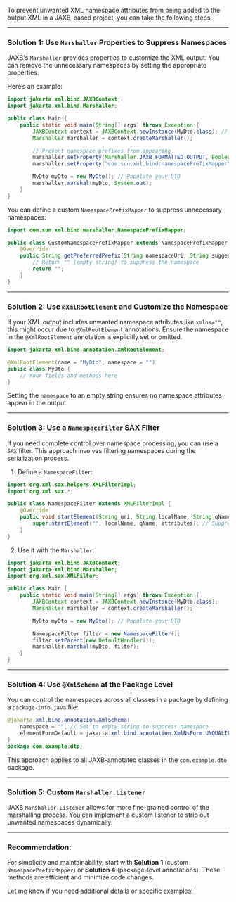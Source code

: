 To prevent unwanted XML namespace attributes from being added to the output XML in a JAXB-based project, you can take the following steps:

---

### Solution 1: Use `Marshaller` Properties to Suppress Namespaces
JAXB's `Marshaller` provides properties to customize the XML output. You can remove the unnecessary namespaces by setting the appropriate properties.

Here’s an example:

```java
import jakarta.xml.bind.JAXBContext;
import jakarta.xml.bind.Marshaller;

public class Main {
    public static void main(String[] args) throws Exception {
        JAXBContext context = JAXBContext.newInstance(MyDto.class); // Replace with your JAXB-annotated DTO
        Marshaller marshaller = context.createMarshaller();

        // Prevent namespace prefixes from appearing
        marshaller.setProperty(Marshaller.JAXB_FORMATTED_OUTPUT, Boolean.TRUE);
        marshaller.setProperty("com.sun.xml.bind.namespacePrefixMapper", new CustomNamespacePrefixMapper());

        MyDto myDto = new MyDto(); // Populate your DTO
        marshaller.marshal(myDto, System.out);
    }
}
```

You can define a custom `NamespacePrefixMapper` to suppress unnecessary namespaces:

```java
import com.sun.xml.bind.marshaller.NamespacePrefixMapper;

public class CustomNamespacePrefixMapper extends NamespacePrefixMapper {
    @Override
    public String getPreferredPrefix(String namespaceUri, String suggestion, boolean requirePrefix) {
        // Return "" (empty string) to suppress the namespace
        return "";
    }
}
```

---

### Solution 2: Use `@XmlRootElement` and Customize the Namespace
If your XML output includes unwanted namespace attributes like `xmlns=""`, this might occur due to `@XmlRootElement` annotations. Ensure the namespace in the `@XmlRootElement` annotation is explicitly set or omitted.

```java
import jakarta.xml.bind.annotation.XmlRootElement;

@XmlRootElement(name = "MyDto", namespace = "")
public class MyDto {
    // Your fields and methods here
}
```

Setting the `namespace` to an empty string ensures no namespace attributes appear in the output.

---

### Solution 3: Use a `NamespaceFilter` SAX Filter
If you need complete control over namespace processing, you can use a `SAX` filter. This approach involves filtering namespaces during the serialization process.

1. Define a `NamespaceFilter`:

```java
import org.xml.sax.helpers.XMLFilterImpl;
import org.xml.sax.*;

public class NamespaceFilter extends XMLFilterImpl {
    @Override
    public void startElement(String uri, String localName, String qName, Attributes attributes) throws SAXException {
        super.startElement("", localName, qName, attributes); // Suppress namespaces
    }
}
```

2. Use it with the `Marshaller`:

```java
import jakarta.xml.bind.JAXBContext;
import jakarta.xml.bind.Marshaller;
import org.xml.sax.XMLFilter;

public class Main {
    public static void main(String[] args) throws Exception {
        JAXBContext context = JAXBContext.newInstance(MyDto.class);
        Marshaller marshaller = context.createMarshaller();

        MyDto myDto = new MyDto(); // Populate your DTO

        NamespaceFilter filter = new NamespaceFilter();
        filter.setParent(new DefaultHandler());
        marshaller.marshal(myDto, filter);
    }
}
```

---

### Solution 4: Use `@XmlSchema` at the Package Level
You can control the namespaces across all classes in a package by defining a `package-info.java` file:

```java
@jakarta.xml.bind.annotation.XmlSchema(
    namespace = "", // Set to empty string to suppress namespace
    elementFormDefault = jakarta.xml.bind.annotation.XmlNsForm.UNQUALIFIED
)
package com.example.dto;
```

This approach applies to all JAXB-annotated classes in the `com.example.dto` package.

---

### Solution 5: Custom `Marshaller.Listener`
JAXB `Marshaller.Listener` allows for more fine-grained control of the marshalling process. You can implement a custom listener to strip out unwanted namespaces dynamically.

---

### Recommendation:
For simplicity and maintainability, start with **Solution 1** (custom `NamespacePrefixMapper`) or **Solution 4** (package-level annotations). These methods are efficient and minimize code changes.

Let me know if you need additional details or specific examples!
